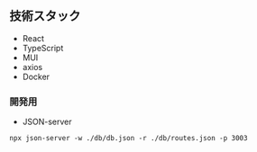 ## 技術スタック
- React
- TypeScript
- MUI
- axios
- Docker

### 開発用
- JSON-server
```
npx json-server -w ./db/db.json -r ./db/routes.json -p 3003
```